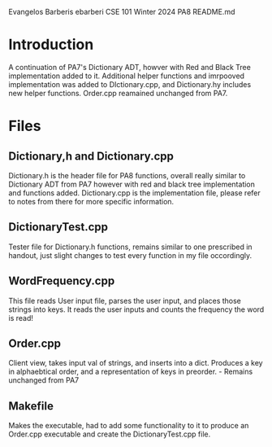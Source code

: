 Evangelos Barberis
ebarberi
CSE 101 Winter 2024 PA8
README.md

# Introduction
A continuation of PA7's Dictionary ADT, howver with Red and Black Tree implementation added to it. Additional helper functions and imrpooved implementation was added to DIctionary.cpp, and Dictionary.hy includes new helper functions. Order.cpp reamained unchanged from PA7.

# Files

## Dictionary,h and Dictionary.cpp
Dictionary.h is the header file for PA8 functions, overall really similar to Dictionary ADT from PA7 however with red and black tree implementation and functions added. Dictionary.cpp is the implementation file, please refer to notes from there for more specific information.

## DictionaryTest.cpp
Tester file for Dictionary.h functions, remains similar to one prescribed in handout, just slight changes to test every function in my file occordingly.

## WordFrequency.cpp
This file reads User input file, parses the user input, and places those strings into keys. It reads the user inputs and counts the frequency the word is read!

## Order.cpp
Client view, takes input val of strings, and inserts into a dict. Produces a key in alphaebtical order, and a representation of keys in preorder. - Remains unchanged from PA7

## Makefile
Makes the executable, had to add some functionality to it to produce an Order.cpp executable and create the DictionaryTest.cpp file.